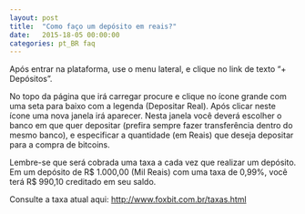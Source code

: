 ```yaml
---
layout: post
title:  "Como faço um depósito em reais?"
date:   2015-18-05 00:00:00
categories: pt_BR faq
---
```


Após entrar na plataforma, use o menu lateral, e clique no link de texto “+ Depósitos”.

No topo da página que irá carregar procure e clique no ícone grande com uma seta para baixo com a legenda (Depositar Real). Após clicar neste ícone uma nova janela irá aparecer. Nesta janela você deverá escolher o banco em que quer depositar (prefira sempre fazer transferência dentro do mesmo banco), e especificar a quantidade (em Reais) que deseja depositar para a compra de bitcoins.

Lembre-se que será cobrada uma taxa a cada vez que realizar um depósito. Em um depósito de R$ 1.000,00 (Mil Reais) com uma taxa de 0,99%, você terá R$ 990,10 creditado em seu saldo.

Consulte a taxa atual aqui: http://www.foxbit.com.br/taxas.html
